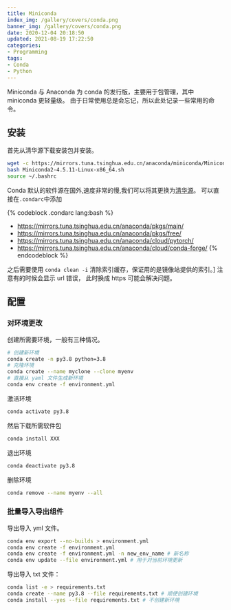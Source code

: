 ```yaml
---
title: Miniconda
index_img: /gallery/covers/conda.png
banner_img: /gallery/covers/conda.png
date: 2020-12-04 20:18:50
updated: 2021-08-19 17:22:50
categories:
- Programming
tags: 
- Conda
- Python
---
```


Miniconda 与 Anaconda 为 conda 的发行版，主要用于包管理，其中 miniconda 更轻量级。
由于日常使用总是会忘记，所以此处记录一些常用的命令。

<!-- more -->

## 安装

首先从清华源下载安装包并安装。

``` bash
wget -c https://mirrors.tuna.tsinghua.edu.cn/anaconda/miniconda/Miniconda2-4.5.11-Linux-x86_64.sh
bash Miniconda2-4.5.11-Linux-x86_64.sh
source ~/.bashrc
```

Conda 默认的软件源在国外,速度非常的慢,我们可以将其更换为[清华源](https://mirrors.tuna.tsinghua.edu.cn/help/anaconda/)。
可以直接在`.condarc`中添加

{% codeblock .condarc lang:bash %}
- https://mirrors.tuna.tsinghua.edu.cn/anaconda/pkgs/main/
- https://mirrors.tuna.tsinghua.edu.cn/anaconda/pkgs/free/
- https://mirrors.tuna.tsinghua.edu.cn/anaconda/cloud/pytorch/
- https://mirrors.tuna.tsinghua.edu.cn/anaconda/cloud/conda-forge/
{% endcodeblock %}

之后需要使用 `conda clean -i` 清除索引缓存，保证用的是镜像站提供的索引。]
注意有的时候会显示 url 错误， 此时换成 https 可能会解决问题。

## 配置

### 对环境更改

创建所需要环境，一般有三种情况。

``` bash
# 创建新环境
conda create -n py3.8 python=3.8
# 克隆环境
conda create --name myclone --clone myenv
# 直接从 yaml 文件生成新环境
conda env create -f environment.yml
```
激活环境
``` bash
conda activate py3.8
```
然后下载所需软件包
``` bash
conda install XXX
```
退出环境
``` bash
conda deactivate py3.8
```
删除环境
``` bash
conda remove --name myenv --all
```

### 批量导入导出组件

导出导入 yml 文件。

``` bash
conda env export --no-builds > environment.yml
conda env create -f environment.yml
conda env create -f environment.yml -n new_env_name # 新名称
conda env update --file environment.yml # 用于对当前环境更新
```

导出导入 txt 文件：
``` bash
conda list -e > requirements.txt
conda create --name py3.8 --file requirements.txt # 顺便创建环境
conda install --yes --file requirements.txt # 不创建新环境
```